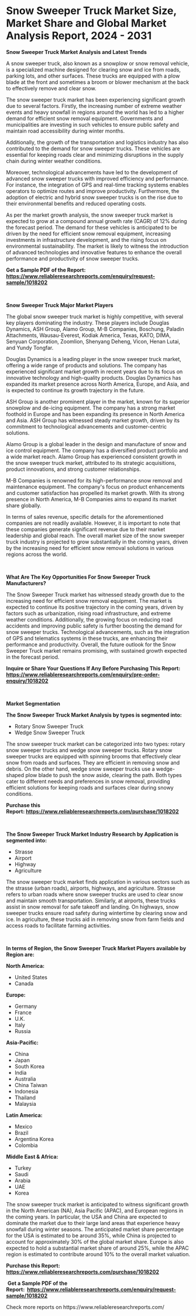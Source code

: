 <p><h1>Snow Sweeper Truck Market Size, Market Share and Global Market Analysis Report, 2024 - 2031</h1></p><p><strong>Snow Sweeper Truck Market Analysis and Latest Trends</strong></p>
<p><p>A snow sweeper truck, also known as a snowplow or snow removal vehicle, is a specialized machine designed for clearing snow and ice from roads, parking lots, and other surfaces. These trucks are equipped with a plow blade at the front and sometimes a broom or blower mechanism at the back to effectively remove and clear snow.</p><p>The snow sweeper truck market has been experiencing significant growth due to several factors. Firstly, the increasing number of extreme weather events and heavy snowfall in regions around the world has led to a higher demand for efficient snow removal equipment. Governments and municipalities are investing in such vehicles to ensure public safety and maintain road accessibility during winter months.</p><p>Additionally, the growth of the transportation and logistics industry has also contributed to the demand for snow sweeper trucks. These vehicles are essential for keeping roads clear and minimizing disruptions in the supply chain during winter weather conditions.</p><p>Moreover, technological advancements have led to the development of advanced snow sweeper trucks with improved efficiency and performance. For instance, the integration of GPS and real-time tracking systems enables operators to optimize routes and improve productivity. Furthermore, the adoption of electric and hybrid snow sweeper trucks is on the rise due to their environmental benefits and reduced operating costs.</p><p>As per the market growth analysis, the snow sweeper truck market is expected to grow at a compound annual growth rate (CAGR) of 12% during the forecast period. The demand for these vehicles is anticipated to be driven by the need for efficient snow removal equipment, increasing investments in infrastructure development, and the rising focus on environmental sustainability. The market is likely to witness the introduction of advanced technologies and innovative features to enhance the overall performance and productivity of snow sweeper trucks.</p></p>
<p><strong>Get a Sample PDF of the Report:&nbsp; <a href="https://www.reliableresearchreports.com/enquiry/request-sample/1018202">https://www.reliableresearchreports.com/enquiry/request-sample/1018202</a></strong></p>
<p>&nbsp;</p>
<p><strong>Snow Sweeper Truck Major Market Players</strong></p>
<p><p>The global snow sweeper truck market is highly competitive, with several key players dominating the industry. These players include Douglas Dynamics, ASH Group, Alamo Group, M-B Companies, Boschung, Paladin Attachments, Wausau-Everest, Kodiak America, Texas, KATO, DIMA, Senyuan Corporation, Zoomlion, Shenyang Deheng, Vicon, Henan Lutai, and Yundy Tongfar.</p><p>Douglas Dynamics is a leading player in the snow sweeper truck market, offering a wide range of products and solutions. The company has experienced significant market growth in recent years due to its focus on innovative technology and high-quality products. Douglas Dynamics has expanded its market presence across North America, Europe, and Asia, and is expected to continue its growth trajectory in the future.</p><p>ASH Group is another prominent player in the market, known for its superior snowplow and de-icing equipment. The company has a strong market foothold in Europe and has been expanding its presence in North America and Asia. ASH Group has witnessed steady market growth, driven by its commitment to technological advancements and customer-centric solutions.</p><p>Alamo Group is a global leader in the design and manufacture of snow and ice control equipment. The company has a diversified product portfolio and a wide market reach. Alamo Group has experienced consistent growth in the snow sweeper truck market, attributed to its strategic acquisitions, product innovations, and strong customer relationships.</p><p>M-B Companies is renowned for its high-performance snow removal and maintenance equipment. The company's focus on product enhancements and customer satisfaction has propelled its market growth. With its strong presence in North America, M-B Companies aims to expand its market share globally.</p><p>In terms of sales revenue, specific details for the aforementioned companies are not readily available. However, it is important to note that these companies generate significant revenue due to their market leadership and global reach. The overall market size of the snow sweeper truck industry is projected to grow substantially in the coming years, driven by the increasing need for efficient snow removal solutions in various regions across the world.</p></p>
<p>&nbsp;</p>
<p><strong>What Are The Key Opportunities For Snow Sweeper Truck Manufacturers?</strong></p>
<p><p>The Snow Sweeper Truck market has witnessed steady growth due to the increasing need for efficient snow removal equipment. The market is expected to continue its positive trajectory in the coming years, driven by factors such as urbanization, rising road infrastructure, and extreme weather conditions. Additionally, the growing focus on reducing road accidents and improving public safety is further boosting the demand for snow sweeper trucks. Technological advancements, such as the integration of GPS and telematics systems in these trucks, are enhancing their performance and productivity. Overall, the future outlook for the Snow Sweeper Truck market remains promising, with sustained growth expected in the forecast period.</p></p>
<p><strong>Inquire or Share Your Questions If Any Before Purchasing This Report: <a href="https://www.reliableresearchreports.com/enquiry/pre-order-enquiry/1018202">https://www.reliableresearchreports.com/enquiry/pre-order-enquiry/1018202</a></strong></p>
<p>&nbsp;</p>
<p><strong>Market Segmentation</strong></p>
<p><strong>The Snow Sweeper Truck Market Analysis by types is segmented into:</strong></p>
<p><ul><li>Rotary Snow Sweeper Truck</li><li>Wedge Snow Sweeper Truck</li></ul></p>
<p><p>The snow sweeper truck market can be categorized into two types: rotary snow sweeper trucks and wedge snow sweeper trucks. Rotary snow sweeper trucks are equipped with spinning brooms that effectively clear snow from roads and surfaces. They are efficient in removing snow and debris. On the other hand, wedge snow sweeper trucks use a wedge-shaped plow blade to push the snow aside, clearing the path. Both types cater to different needs and preferences in snow removal, providing efficient solutions for keeping roads and surfaces clear during snowy conditions.</p></p>
<p><strong>Purchase this Report:&nbsp;<a href="https://www.reliableresearchreports.com/purchase/1018202">https://www.reliableresearchreports.com/purchase/1018202</a></strong></p>
<p>&nbsp;</p>
<p><strong>The Snow Sweeper Truck Market Industry Research by Application is segmented into:</strong></p>
<p><ul><li>Strasse</li><li>Airport</li><li>Highway</li><li>Agriculture</li></ul></p>
<p><p>The snow sweeper truck market finds application in various sectors such as the strasse (urban roads), airports, highways, and agriculture. Strasse refers to urban roads where snow sweeper trucks are used to clear snow and maintain smooth transportation. Similarly, at airports, these trucks assist in snow removal for safe takeoff and landing. On highways, snow sweeper trucks ensure road safety during wintertime by clearing snow and ice. In agriculture, these trucks aid in removing snow from farm fields and access roads to facilitate farming activities.</p></p>
<p>&nbsp;</p>
<p><strong>In terms of Region, the Snow Sweeper Truck Market Players available by Region are:</strong></p>
<p>
    <p> <strong> North America: </strong>
        <ul>
            <li>United States</li>
            <li>Canada</li>
        </ul>
        </p> 
    <p> <strong> Europe: </strong>
        <ul>
            <li>Germany</li>
            <li>France</li>
            <li>U.K.</li>
            <li>Italy</li>
            <li>Russia</li>
        </ul>
        </p> 
    <p> <strong> Asia-Pacific: </strong>
        <ul>
            <li>China</li>
            <li>Japan</li>
            <li>South Korea</li>
            <li>India</li>
            <li>Australia</li>
            <li>China Taiwan</li>
            <li>Indonesia</li>
            <li>Thailand</li>
            <li>Malaysia</li>
        </ul>
        </p> 
    <p> <strong> Latin America: </strong>
        <ul>
            <li>Mexico</li>
            <li>Brazil</li>
            <li>Argentina Korea</li>
            <li>Colombia</li>
        </ul>
        </p> 
    <p> <strong> Middle East & Africa: </strong>
        <ul>
            <li>Turkey</li>
            <li>Saudi</li>
            <li>Arabia</li>
            <li>UAE</li>
            <li>Korea</li>
        </ul>
    </p>
    </p>
<p><p>The snow sweeper truck market is anticipated to witness significant growth in the North American (NA), Asia Pacific (APAC), and European regions in the coming years. In particular, the USA and China are expected to dominate the market due to their large land areas that experience heavy snowfall during winter seasons. The anticipated market share percentage for the USA is estimated to be around 35%, while China is projected to account for approximately 30% of the global market share. Europe is also expected to hold a substantial market share of around 25%, while the APAC region is estimated to contribute around 10% to the overall market valuation.</p></p>
<p><strong>Purchase this Report: <a href="https://www.reliableresearchreports.com/purchase/1018202">https://www.reliableresearchreports.com/purchase/1018202</a></strong></p>
<p>&nbsp;<strong>Get a Sample PDF of the Report:&nbsp;&nbsp;<a href="https://www.reliableresearchreports.com/enquiry/request-sample/1018202">https://www.reliableresearchreports.com/enquiry/request-sample/1018202</a></strong></p>
<p><strong></strong></p>
<p>Check more reports on https://www.reliableresearchreports.com/</p>
